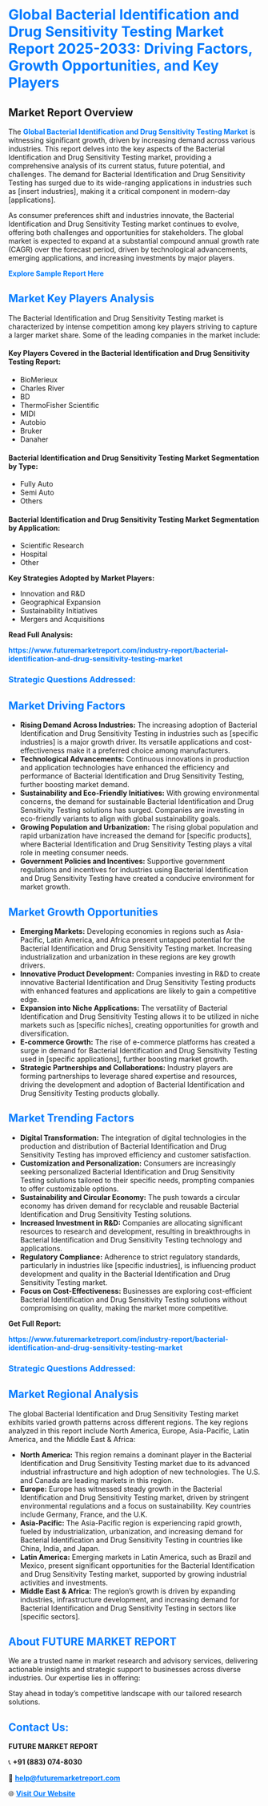 <h1 style="color: #007BFF;">Global Bacterial Identification and Drug Sensitivity Testing Market Report 2025-2033: Driving Factors, Growth Opportunities, and Key Players</h1>

<section id="overview">
<h2>Market Report Overview</h2>
<p>The <a href="https://www.futuremarketreport.com/industry-report/bacterial-identification-and-drug-sensitivity-testing-market" style="color: #007BFF; text-decoration: none;"><strong>Global Bacterial Identification and Drug Sensitivity Testing Market</strong></a> is witnessing significant growth, driven by increasing demand across various industries. This report delves into the key aspects of the Bacterial Identification and Drug Sensitivity Testing market, providing a comprehensive analysis of its current status, future potential, and challenges. The demand for Bacterial Identification and Drug Sensitivity Testing has surged due to its wide-ranging applications in industries such as [insert industries], making it a critical component in modern-day [applications].</p>
<p>As consumer preferences shift and industries innovate, the Bacterial Identification and Drug Sensitivity Testing market continues to evolve, offering both challenges and opportunities for stakeholders. The global market is expected to expand at a substantial compound annual growth rate (CAGR) over the forecast period, driven by technological advancements, emerging applications, and increasing investments by major players.</p>
</section>

<section id="overview">
<p><a href="https://www.futuremarketreport.com/request-sample/reportId=79622" style="color: #007BFF; text-decoration: none;"><strong>Explore Sample Report Here</strong></a></p>
</section>

<section id="key-players">
<h2 style="color: #007BFF;">Market Key Players Analysis</h2>
<p>The Bacterial Identification and Drug Sensitivity Testing market is characterized by intense competition among key players striving to capture a larger market share. Some of the leading companies in the market include:</p>
<h4>Key Players Covered in the Bacterial Identification and Drug Sensitivity Testing Report:</h4>
<ul><li>BioMerieux</li><li>Charles River</li><li>BD</li><li>ThermoFisher Scientific</li><li>MIDI</li><li>Autobio</li><li>Bruker</li><li>Danaher</li></ul>
<h4>Bacterial Identification and Drug Sensitivity Testing Market Segmentation by Type:</h4>
<ul><li>Fully Auto</li><li>Semi Auto</li><li>Others</li></ul>

<h4>Bacterial Identification and Drug Sensitivity Testing Market Segmentation by Application:</h4>
<ul><li>Scientific Research</li><li>Hospital</li><li>Other</li></ul>
<p><strong>Key Strategies Adopted by Market Players:</strong></p>
<ul>
<li>Innovation and R&D</li>
<li>Geographical Expansion</li>
<li>Sustainability Initiatives</li>
<li>Mergers and Acquisitions</li>
</ul>
</section>

<section>
<p><strong>Read Full Analysis: </strong></p><a href="https://www.futuremarketreport.com/industry-report/bacterial-identification-and-drug-sensitivity-testing-market" style="color: #007BFF; text-decoration: none;"><strong>https://www.futuremarketreport.com/industry-report/bacterial-identification-and-drug-sensitivity-testing-market</strong></a>
<h3 style="color: #007BFF;">Strategic Questions Addressed:</h3>
</section>

<section id="driving-factors">
<h2 style="color: #007BFF;">Market Driving Factors</h2>
<ul>
<li><strong>Rising Demand Across Industries:</strong> The increasing adoption of Bacterial Identification and Drug Sensitivity Testing in industries such as [specific industries] is a major growth driver. Its versatile applications and cost-effectiveness make it a preferred choice among manufacturers.</li>
<li><strong>Technological Advancements:</strong> Continuous innovations in production and application technologies have enhanced the efficiency and performance of Bacterial Identification and Drug Sensitivity Testing, further boosting market demand.</li>
<li><strong>Sustainability and Eco-Friendly Initiatives:</strong> With growing environmental concerns, the demand for sustainable Bacterial Identification and Drug Sensitivity Testing solutions has surged. Companies are investing in eco-friendly variants to align with global sustainability goals.</li>
<li><strong>Growing Population and Urbanization:</strong> The rising global population and rapid urbanization have increased the demand for [specific products], where Bacterial Identification and Drug Sensitivity Testing plays a vital role in meeting consumer needs.</li>
<li><strong>Government Policies and Incentives:</strong> Supportive government regulations and incentives for industries using Bacterial Identification and Drug Sensitivity Testing have created a conducive environment for market growth.</li>
</ul>
</section>

<section id="growth-opportunities">
<h2 style="color: #007BFF;">Market Growth Opportunities</h2>
<ul>
<li><strong>Emerging Markets:</strong> Developing economies in regions such as Asia-Pacific, Latin America, and Africa present untapped potential for the Bacterial Identification and Drug Sensitivity Testing market. Increasing industrialization and urbanization in these regions are key growth drivers.</li>
<li><strong>Innovative Product Development:</strong> Companies investing in R&D to create innovative Bacterial Identification and Drug Sensitivity Testing products with enhanced features and applications are likely to gain a competitive edge.</li>
<li><strong>Expansion into Niche Applications:</strong> The versatility of Bacterial Identification and Drug Sensitivity Testing allows it to be utilized in niche markets such as [specific niches], creating opportunities for growth and diversification.</li>
<li><strong>E-commerce Growth:</strong> The rise of e-commerce platforms has created a surge in demand for Bacterial Identification and Drug Sensitivity Testing used in [specific applications], further boosting market growth.</li>
<li><strong>Strategic Partnerships and Collaborations:</strong> Industry players are forming partnerships to leverage shared expertise and resources, driving the development and adoption of Bacterial Identification and Drug Sensitivity Testing products globally.</li>
</ul>
</section>

<section id="trending-factors">
<h2 style="color: #007BFF;">Market Trending Factors</h2>
<ul>
<li><strong>Digital Transformation:</strong> The integration of digital technologies in the production and distribution of Bacterial Identification and Drug Sensitivity Testing has improved efficiency and customer satisfaction.</li>
<li><strong>Customization and Personalization:</strong> Consumers are increasingly seeking personalized Bacterial Identification and Drug Sensitivity Testing solutions tailored to their specific needs, prompting companies to offer customizable options.</li>
<li><strong>Sustainability and Circular Economy:</strong> The push towards a circular economy has driven demand for recyclable and reusable Bacterial Identification and Drug Sensitivity Testing solutions.</li>
<li><strong>Increased Investment in R&D:</strong> Companies are allocating significant resources to research and development, resulting in breakthroughs in Bacterial Identification and Drug Sensitivity Testing technology and applications.</li>
<li><strong>Regulatory Compliance:</strong> Adherence to strict regulatory standards, particularly in industries like [specific industries], is influencing product development and quality in the Bacterial Identification and Drug Sensitivity Testing market.</li>
<li><strong>Focus on Cost-Effectiveness:</strong> Businesses are exploring cost-efficient Bacterial Identification and Drug Sensitivity Testing solutions without compromising on quality, making the market more competitive.</li>
</ul>
</section>

<section>
<p><strong>Get Full Report: </strong></p><a href="https://www.futuremarketreport.com/industry-report/bacterial-identification-and-drug-sensitivity-testing-market" style="color: #007BFF; text-decoration: none;"><strong>https://www.futuremarketreport.com/industry-report/bacterial-identification-and-drug-sensitivity-testing-market</strong></a>
<h3 style="color: #007BFF;">Strategic Questions Addressed:</h3>
</section>


<section id="regional-analysis">
<h2 style="color: #007BFF;">Market Regional Analysis</h2>
<p>The global Bacterial Identification and Drug Sensitivity Testing market exhibits varied growth patterns across different regions. The key regions analyzed in this report include North America, Europe, Asia-Pacific, Latin America, and the Middle East & Africa:</p>
<ul>
<li><strong>North America:</strong> This region remains a dominant player in the Bacterial Identification and Drug Sensitivity Testing market due to its advanced industrial infrastructure and high adoption of new technologies. The U.S. and Canada are leading markets in this region.</li>
<li><strong>Europe:</strong> Europe has witnessed steady growth in the Bacterial Identification and Drug Sensitivity Testing market, driven by stringent environmental regulations and a focus on sustainability. Key countries include Germany, France, and the U.K.</li>
<li><strong>Asia-Pacific:</strong> The Asia-Pacific region is experiencing rapid growth, fueled by industrialization, urbanization, and increasing demand for Bacterial Identification and Drug Sensitivity Testing in countries like China, India, and Japan.</li>
<li><strong>Latin America:</strong> Emerging markets in Latin America, such as Brazil and Mexico, present significant opportunities for the Bacterial Identification and Drug Sensitivity Testing market, supported by growing industrial activities and investments.</li>
<li><strong>Middle East & Africa:</strong> The region’s growth is driven by expanding industries, infrastructure development, and increasing demand for Bacterial Identification and Drug Sensitivity Testing in sectors like [specific sectors].</li>
</ul>
</section>

<footer>
<h2 style="color: #007BFF;">About FUTURE MARKET REPORT</h2>
<p>We are a trusted name in market research and advisory services, delivering actionable insights and strategic support to businesses across diverse industries. Our expertise lies in offering:</p>

<p>Stay ahead in today’s competitive landscape with our tailored research solutions.</p>

<h2 style="color: #007BFF;">Contact Us:</h2>
<p><strong>FUTURE MARKET REPORT</strong></p>
<p>📞 <strong>+91 (883) 074-8030</strong></p>
<p>📧 <strong><a href="mailto:help@futuremarketreport.com" style="color: #007BFF;">help@futuremarketreport.com</a></strong></p>
<p>🌐 <strong><a href="https://www.futuremarketreport.com/" style="color: #007BFF;">Visit Our Website</a></strong></p>
</footer>